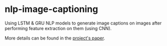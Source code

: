 # nlp-image-captioning

Using LSTM & GRU NLP models to generate image captions on images after performing feature extraction on them (using CNN).

More details can be found in the [project's paper](./project_info/G5%20-%20Image%20Captioning%20using%20LSTM%20and%20GRU%20-%20Phase%202%20Report.pdf).
